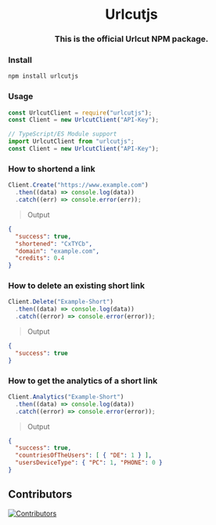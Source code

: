 <h1 align="center">Urlcutjs</h1>
<h3 align="center">This is the official Urlcut NPM package.</h3>

### Install

```sh
npm install urlcutjs
```

### Usage

```js
const UrlcutClient = require("urlcutjs");
const Client = new UrlcutClient("API-Key");
```

```ts
// TypeScript/ES Module support
import UrlcutClient from "urlcutjs";
const Client = new UrlcutClient("API-Key");
```

### How to shortend a link

```js
Client.Create("https://www.example.com")
  .then((data) => console.log(data))
  .catch((err) => console.error(err));
```

> Output

```json
{
  "success": true,
  "shortened": "CxTYCb",
  "domain": "example.com",
  "credits": 0.4
}
```

### How to delete an existing short link

```js
Client.Delete("Example-Short")
  .then((data) => console.log(data))
  .catch((error) => console.error(error));
```

> Output

```json
{
  "success": true
}
```

### How to get the analytics of a short link

```js
Client.Analytics("Example-Short")
  .then((data) => console.log(data))
  .catch((error) => console.error(error));
```

> Output

```json
{
  "success": true,
  "countriesOfTheUsers": [ { "DE": 1 } ],
  "usersDeviceType": { "PC": 1, "PHONE": 0 }
}
```

## **Contributors**

[![Contributors](https://stg.contrib.rocks/image?repo=UrlcutAccount/Urlcutjs)](https://github.com/UrlcutAccount/Urlcutjs/graphs/contributors)
